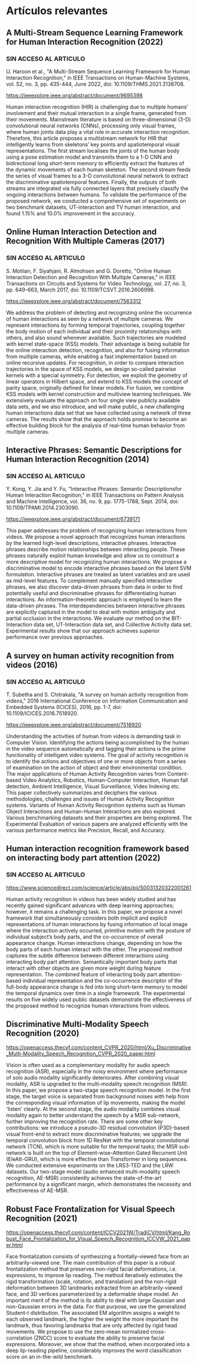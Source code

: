 
# Artículos relevantes


## A Multi-Stream Sequence Learning Framework for Human Interaction Recognition (2022)
### SIN ACCESO AL ARTICULO

U. Haroon et al., "A Multi-Stream Sequence Learning Framework for Human Interaction Recognition," in IEEE Transactions on Human-Machine Systems, vol. 52, no. 3, pp. 435-444, June 2022, doi: 10.1109/THMS.2021.3138708.

https://ieeexplore.ieee.org/abstract/document/9695398

Human interaction recognition (HIR) is challenging due to multiple humans’ involvement and their mutual interaction in a single frame, generated from their movements. Mainstream literature is based on three-dimensional (3-D) convolutional neural networks (CNNs), processing only visual frames, where human joints data play a vital role in accurate interaction recognition. Therefore, this article proposes a multistream network for HIR that intelligently learns from skeletons’ key points and spatiotemporal visual representations. The first stream localises the joints of the human body using a pose estimation model and transmits them to a 1-D CNN and bidirectional long short-term memory to efficiently extract the features of the dynamic movements of each human skeleton. The second stream feeds the series of visual frames to a 3-D convolutional neural network to extract the discriminative spatiotemporal features. Finally, the outputs of both streams are integrated via fully connected layers that precisely classify the ongoing interactions between humans. To validate the performance of the proposed network, we conducted a comprehensive set of experiments on two benchmark datasets, UT-interaction and TV human interaction, and found 1.15% and 10.0% improvement in the accuracy.


## Online Human Interaction Detection and Recognition With Multiple Cameras (2017)
### SIN ACCESO AL ARTICULO

S. Motiian, F. Siyahjani, R. Almohsen and G. Doretto, "Online Human Interaction Detection and Recognition With Multiple Cameras," in IEEE Transactions on Circuits and Systems for Video Technology, vol. 27, no. 3, pp. 649-663, March 2017, doi: 10.1109/TCSVT.2016.2606998.

https://ieeexplore.ieee.org/abstract/document/7563312

We address the problem of detecting and recognizing online the occurrence of human interactions as seen by a network of multiple cameras. We represent interactions by forming temporal trajectories, coupling together the body motion of each individual and their proximity relationships with others, and also sound whenever available. Such trajectories are modeled with kernel state-space (KSS) models. Their advantage is being suitable for the online interaction detection, recognition, and also for fusing information from multiple cameras, while enabling a fast implementation based on online recursive updates. For recognition, in order to compare interaction trajectories in the space of KSS models, we design so-called pairwise kernels with a special symmetry. For detection, we exploit the geometry of linear operators in Hilbert space, and extend to KSS models the concept of parity space, originally defined for linear models. For fusion, we combine KSS models with kernel construction and multiview learning techniques. We extensively evaluate the approach on four single view publicly available data sets, and we also introduce, and will make public, a new challenging human interactions data set that we have collected using a network of three cameras. The results show that the approach holds promise to become an effective building block for the analysis of real-time human behavior from multiple cameras.


## Interactive Phrases: Semantic Descriptions for Human Interaction Recognition (2014)
### SIN ACCESO AL ARTICULO

Y. Kong, Y. Jia and Y. Fu, "Interactive Phrases: Semantic Descriptionsfor Human Interaction Recognition," in IEEE Transactions on Pattern Analysis and Machine Intelligence, vol. 36, no. 9, pp. 1775-1788, Sept. 2014, doi: 10.1109/TPAMI.2014.2303090.

https://ieeexplore.ieee.org/abstract/document/6739171

This paper addresses the problem of recognizing human interactions from videos. We propose a novel approach that recognizes human interactions by the learned high-level descriptions, interactive phrases. Interactive phrases describe motion relationships between interacting people. These phrases naturally exploit human knowledge and allow us to construct a more descriptive model for recognizing human interactions. We propose a discriminative model to encode interactive phrases based on the latent SVM formulation. Interactive phrases are treated as latent variables and are used as mid-level features. To complement manually specified interactive phrases, we also discover data-driven phrases from data in order to find potentially useful and discriminative phrases for differentiating human interactions. An information-theoretic approach is employed to learn the data-driven phrases. The interdependencies between interactive phrases are explicitly captured in the model to deal with motion ambiguity and partial occlusion in the interactions. We evaluate our method on the BIT-Interaction data set, UT-Interaction data set, and Collective Activity data set. Experimental results show that our approach achieves superior performance over previous approaches.


## A survey on human activity recognition from videos (2016)
### SIN ACCESO AL ARTICULO

T. Subetha and S. Chitrakala, "A survey on human activity recognition from videos," 2016 International Conference on Information Communication and Embedded Systems (ICICES), 2016, pp. 1-7, doi: 10.1109/ICICES.2016.7518920.

https://ieeexplore.ieee.org/abstract/document/7518920


Understanding the activities of human from videos is demanding task in Computer Vision. Identifying the actions being accomplished by the human in the video sequence automatically and tagging their actions is the prime functionality of intelligent video systems. The goal of activity recognition is to identify the actions and objectives of one or more objects from a series of examination on the action of object and their environmental condition. The major applications of Human Activity Recognition varies from Content-based Video Analytics, Robotics, Human-Computer Interaction, Human fall detection, Ambient Intelligence, Visual Surveillance, Video Indexing etc. This paper collectively summarizes and deciphers the various methodologies, challenges and issues of Human Activity Recognition systems. Variants of Human Activity Recognition systems such as Human Object Interactions and Human-Human Interactions are also explored. Various benchmarking datasets and their properties are being explored. The Experimental Evaluation of various papers are analyzed efficiently with the various performance metrics like Precision, Recall, and Accuracy.


## Human interaction recognition framework based on interacting body part attention (2022)
### SIN ACCESO AL ARTICULO

https://www.sciencedirect.com/science/article/abs/pii/S0031320322001261

Human activity recognition in videos has been widely studied and has recently gained significant advances with deep learning approaches; however, it remains a challenging task. In this paper, we propose a novel framework that simultaneously considers both implicit and explicit representations of human interactions by fusing information of local image where the interaction actively occurred, primitive motion with the posture of individual subject’s body parts, and the co-occurrence of overall appearance change. Human interactions change, depending on how the body parts of each human interact with the other. The proposed method captures the subtle difference between different interactions using interacting body part attention. Semantically important body parts that interact with other objects are given more weight during feature representation. The combined feature of interacting body part attention-based individual representation and the co-occurrence descriptor of the full-body appearance change is fed into long short-term memory to model the temporal dynamics over time in a single framework. The experimental results on five widely used public datasets demonstrate the effectiveness of the proposed method to recognize human interactions from videos.


## Discriminative Multi-Modality Speech Recognition (2020)
https://openaccess.thecvf.com/content_CVPR_2020/html/Xu_Discriminative_Multi-Modality_Speech_Recognition_CVPR_2020_paper.html

Vision is often used as a complementary modality for audio speech recognition (ASR), especially in the noisy environment where performance of solo audio modality significantly deteriorates. After combining visual modality, ASR is upgraded to the multi-modality speech recognition (MSR). In this paper, we propose a two-stage speech recognition model. In the first stage, the target voice is separated from background noises with help from the corresponding visual information of lip movements, making the model 'listen' clearly. At the second stage, the audio modality combines visual modality again to better understand the speech by a MSR sub-network, further improving the recognition rate. There are some other key contributions: we introduce a pseudo-3D residual convolution (P3D)-based visual front-end to extract more discriminative features; we upgrade the temporal convolution block from 1D ResNet with the temporal convolutional network (TCN), which is more suitable for the temporal tasks; the MSR sub-network is built on the top of Element-wise-Attention Gated Recurrent Unit (EleAtt-GRU), which is more effective than Transformer in long sequences. We conducted extensive experiments on the LRS3-TED and the LRW datasets. Our two-stage model (audio enhanced multi-modality speech recognition, AE-MSR) consistently achieves the state-of-the-art performance by a significant margin, which demonstrates the necessity and effectiveness of AE-MSR.



## Robust Face Frontalization for Visual Speech Recognition (2021)

https://openaccess.thecvf.com/content/ICCV2021W/TradiCV/html/Kang_Robust_Face_Frontalization_for_Visual_Speech_Recognition_ICCVW_2021_paper.html

Face frontalization consists of synthesizing a frontally-viewed face from an arbitrarily-viewed one. The main contribution of this paper is a robust frontalization method that preserves non-rigid facial deformations, i.e. expressions, to improve lip reading. The method iteratively estimates the rigid transformation (scale, rotation, and translation) and the non-rigid deformation between 3D landmarks extracted from an arbitrarily-viewed face, and 3D vertices parameterized by a deformable shape model. An important merit of the method is its ability to deal with large Gaussian and non-Gaussian errors in the data. For that purpose, we use the generalized Student-t distribution. The associated EM algorithm assigns a weight to each observed landmark, the higher the weight the more important the landmark, thus favoring landmarks that are only affected by rigid head movements. We propose to use the zero-mean normalized cross-correlation (ZNCC) score to evaluate the ability to preserve facial expressions. Moreover, we show that the method, when incorporated into a deep lip-reading pipeline, considerably improves the word classification score on an in-the-wild benchmark.


